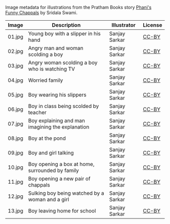 Image metadata for illustrations from the Pratham Books story [Phani's Funny Chappals](https://storyweaver.org.in/stories/952-phani-s-funny-chappals) by Sridala Swami.

Image | Description | Illustrator | License
----- | ----------- | ----------- | -------
01.jpg | Young boy with a slipper in his hand | Sanjay Sarkar | [CC-BY](https://creativecommons.org/licenses/by/4.0/)
02.jpg | Angry man and woman scolding a boy | Sanjay Sarkar | [CC-BY](https://creativecommons.org/licenses/by/4.0/)
03.jpg | Angry woman scolding a boy who is watching TV | Sanjay Sarkar | [CC-BY](https://creativecommons.org/licenses/by/4.0/)
04.jpg | Worried family | Sanjay Sarkar | [CC-BY](https://creativecommons.org/licenses/by/4.0/)
05.jpg | Boy wearing his slippers | Sanjay Sarkar | [CC-BY](https://creativecommons.org/licenses/by/4.0/)
06.jpg | Boy in class being scolded by teacher | Sanjay Sarkar | [CC-BY](https://creativecommons.org/licenses/by/4.0/)
07.jpg | Boy explaining and man imagining the explanation | Sanjay Sarkar | [CC-BY](https://creativecommons.org/licenses/by/4.0/)
08.jpg | Boy at the pond | Sanjay Sarkar | [CC-BY](https://creativecommons.org/licenses/by/4.0/)
09.jpg | Boy and girl talking | Sanjay Sarkar | [CC-BY](https://creativecommons.org/licenses/by/4.0/)
10.jpg | Boy opening a box at home, surrounded by family | Sanjay Sarkar | [CC-BY](https://creativecommons.org/licenses/by/4.0/)
11.jpg | Boy opening a new pair of chappals | Sanjay Sarkar | [CC-BY](https://creativecommons.org/licenses/by/4.0/)
12.jpg | Sulking boy being watched by a woman and a girl | Sanjay Sarkar | [CC-BY](https://creativecommons.org/licenses/by/4.0/)
13.jpg | Boy leaving home for school | Sanjay Sarkar | [CC-BY](https://creativecommons.org/licenses/by/4.0/)